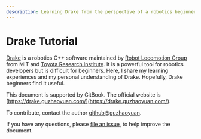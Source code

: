 ```yaml
---
description: Learning Drake from the perspective of a robotics beginner.
---
```


# Drake Tutorial

[Drake](https://drake.mit.edu/) is a robotics C++ software maintained by [Robot Locomotion Group](http://groups.csail.mit.edu/locomotion/) from MIT and [Toyota Research Institute](https://www.tri.global/). It is a powerful tool for robotics developers but is difficult for beginners. Here, I share my learning experiences and my personal understanding of Drake. Hopefully, Drake beginners find it useful.

This document is supported by GitBook. The official website is [https://drake.guzhaoyuan.com/](https://drake.guzhaoyuan.com/).

To contribute, contact the author [github@guzhaoyuan](https://github.com/guzhaoyuan).

If you have any questions, please [file an issue](https://github.com/guzhaoyuan/drake-tutorial/issues), to help improve the document.

